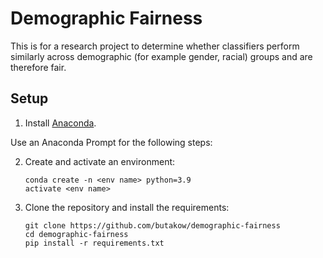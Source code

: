 # Demographic Fairness
This is for a research project to determine whether classifiers perform similarly across demographic (for example gender, racial) groups and are therefore fair.

## Setup

1. Install [Anaconda](https://www.anaconda.com/products/individual).

Use an Anaconda Prompt for the following steps:

2. Create and activate an environment:

   ```
   conda create -n <env name> python=3.9
   activate <env name>
   ```

3. Clone the repository and install the requirements:

   ```
   git clone https://github.com/butakow/demographic-fairness
   cd demographic-fairness
   pip install -r requirements.txt
   ```

   